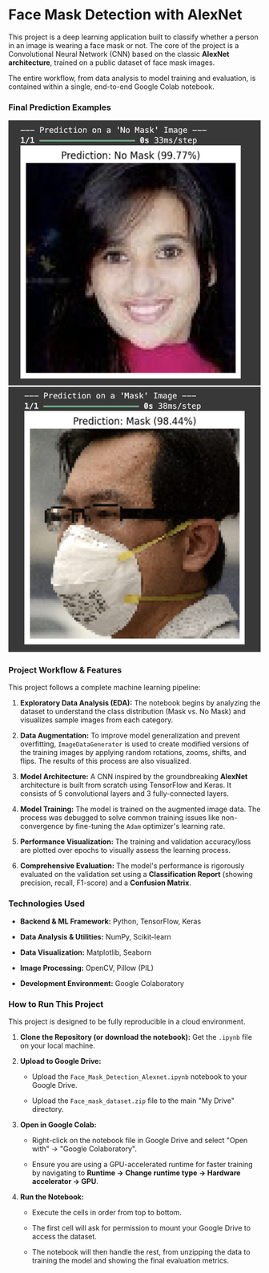 # Face Mask Detection with AlexNet

This project is a deep learning application built to classify whether a person in an image is wearing a face mask or not. The core of the project is a Convolutional Neural Network (CNN) based on the classic **AlexNet architecture**, trained on a public dataset of face mask images.

The entire workflow, from data analysis to model training and evaluation, is contained within a single, end-to-end Google Colab notebook.

### Final Prediction Examples

![No Mask Prediction](test_images/No-Mask-Detection.png)
![Mask Prediction](test_images/Mask-Detection.png)

### Project Workflow & Features

This project follows a complete machine learning pipeline:

1.  **Exploratory Data Analysis (EDA):** The notebook begins by analyzing the dataset to understand the class distribution (Mask vs. No Mask) and visualizes sample images from each category.

2.  **Data Augmentation:** To improve model generalization and prevent overfitting, `ImageDataGenerator` is used to create modified versions of the training images by applying random rotations, zooms, shifts, and flips. The results of this process are also visualized.

3.  **Model Architecture:** A CNN inspired by the groundbreaking **AlexNet** architecture is built from scratch using TensorFlow and Keras. It consists of 5 convolutional layers and 3 fully-connected layers.

4.  **Model Training:** The model is trained on the augmented image data. The process was debugged to solve common training issues like non-convergence by fine-tuning the `Adam` optimizer's learning rate.

5.  **Performance Visualization:** The training and validation accuracy/loss are plotted over epochs to visually assess the learning process.

6.  **Comprehensive Evaluation:** The model's performance is rigorously evaluated on the validation set using a **Classification Report** (showing precision, recall, F1-score) and a **Confusion Matrix**.

### Technologies Used

* **Backend & ML Framework:** Python, TensorFlow, Keras

* **Data Analysis & Utilities:** NumPy, Scikit-learn

* **Data Visualization:** Matplotlib, Seaborn

* **Image Processing:** OpenCV, Pillow (PIL)

* **Development Environment:** Google Colaboratory

### How to Run This Project

This project is designed to be fully reproducible in a cloud environment.

1.  **Clone the Repository (or download the notebook):**
    Get the `.ipynb` file on your local machine.

2.  **Upload to Google Drive:**

    * Upload the `Face_Mask_Detection_Alexnet.ipynb` notebook to your Google Drive.

    * Upload the `Face_mask_dataset.zip` file to the main "My Drive" directory.

3.  **Open in Google Colab:**

    * Right-click on the notebook file in Google Drive and select "Open with" -> "Google Colaboratory".

    * Ensure you are using a GPU-accelerated runtime for faster training by navigating to **Runtime -> Change runtime type -> Hardware accelerator -> GPU**.

4.  **Run the Notebook:**

    * Execute the cells in order from top to bottom.

    * The first cell will ask for permission to mount your Google Drive to access the dataset.

    * The notebook will then handle the rest, from unzipping the data to training the model and showing the final evaluation metrics.
